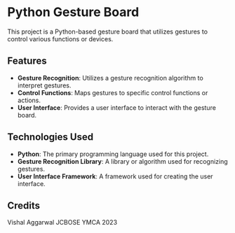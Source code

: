 # Python Gesture Board

This project is a Python-based gesture board that utilizes gestures to control various functions or devices.

## Features

- **Gesture Recognition**: Utilizes a gesture recognition algorithm to interpret gestures.
- **Control Functions**: Maps gestures to specific control functions or actions.
- **User Interface**: Provides a user interface to interact with the gesture board.

## Technologies Used

- **Python**: The primary programming language used for this project.
- **Gesture Recognition Library**: A library or algorithm used for recognizing gestures.
- **User Interface Framework**: A framework used for creating the user interface.

## Credits
Vishal Aggarwal
JCBOSE YMCA 2023
